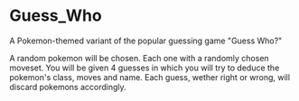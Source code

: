 # Guess_Who
A Pokemon-themed variant of the popular guessing game "Guess Who?" 

A random pokemon will be chosen. Each one with a randomly chosen moveset. You will be given 4 guesses in which you will try to deduce the pokemon's class, moves and name. Each guess, wether right or wrong, will discard pokemons accordingly.
